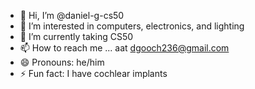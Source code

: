 - 👋 Hi, I’m @daniel-g-cs50
- 👀 I’m interested in computers, electronics, and lighting
- 🌱 I’m currently taking CS50
- 📫 How to reach me ... aat dgooch236@gmail.com
- 😄 Pronouns: he/him
- ⚡ Fun fact: I have cochlear implants

<!---
daniel-g-cs50/daniel-g-cs50 is a ✨ special ✨ repository because its `README.md` (this file) appears on your GitHub profile.
You can click the Preview link to take a look at your changes.
--->
